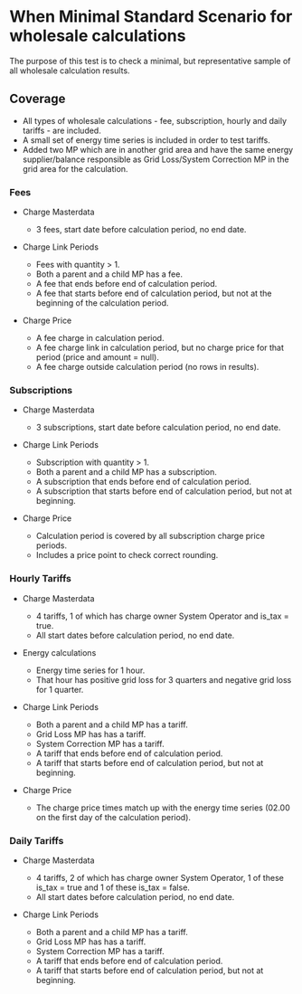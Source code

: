 # When Minimal Standard Scenario for wholesale calculations

The purpose of this test is to check a minimal, but representative sample of all wholesale calculation results.

## Coverage

- All types of wholesale calculations - fee, subscription, hourly and daily tariffs - are included.
- A small set of energy time series is included in order to test tariffs.
- Added two MP which are in another grid area and have the same energy supplier/balance responsible as Grid Loss/System
  Correction MP in the grid area for the calculation.

### Fees

- Charge Masterdata
    - 3 fees, start date before calculation period, no end date.

- Charge Link Periods
    - Fees with quantity > 1.
    - Both a parent and a child MP has a fee.
    - A fee that ends before end of calculation period.
    - A fee that starts before end of calculation period, but not at the beginning of the calculation period.

- Charge Price
    - A fee charge in calculation period.
    - A fee charge link in calculation period, but no charge price for that period (price and amount = null).
    - A fee charge outside calculation period (no rows in results).

### Subscriptions

- Charge Masterdata
    - 3 subscriptions, start date before calculation period, no end date.

- Charge Link Periods
    - Subscription with quantity > 1.
    - Both a parent and a child MP has a subscription.
    - A subscription that ends before end of calculation period.
    - A subscription that starts before end of calculation period, but not at beginning.

- Charge Price
    - Calculation period is covered by all subscription charge price periods.
    - Includes a price point to check correct rounding.

### Hourly Tariffs

- Charge Masterdata
    - 4 tariffs, 1 of which has charge owner System Operator and is_tax = true.
    - All start dates before calculation period, no end date.

- Energy calculations
    - Energy time series for 1 hour.
    - That hour has positive grid loss for 3 quarters and negative grid loss for 1 quarter.

- Charge Link Periods
    - Both a parent and a child MP has a tariff.
    - Grid Loss MP has has a tariff.
    - System Correction MP has a tariff.
    - A tariff that ends before end of calculation period.
    - A tariff that starts before end of calculation period, but not at beginning.

- Charge Price
    - The charge price times match up with the energy time series (02.00 on the first day of the calculation period).

### Daily Tariffs

- Charge Masterdata
    - 4 tariffs, 2 of which has charge owner System Operator, 1 of these is_tax = true and 1 of these is_tax = false.
    - All start dates before calculation period, no end date.

- Charge Link Periods
    - Both a parent and a child MP has a tariff.
    - Grid Loss MP has has a tariff.
    - System Correction MP has a tariff.
    - A tariff that ends before end of calculation period.
    - A tariff that starts before end of calculation period, but not at beginning.
